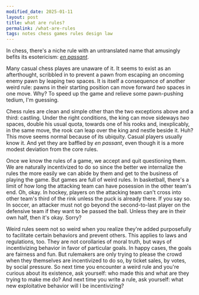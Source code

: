 ```yaml
---
modified_date: 2025-01-11
layout: post
title: what are rules?
permalink: /what-are-rules
tags: notes chess games rules design law
---
```


In chess, there's a niche rule with an untranslated name that amusingly befits its esotericism: [_en passant_](https://www.wikiwand.com/en/En_passant).
<!--more-->
Many casual chess playes are unaware of it.
It seems to exist as an afterthought, scribbled in to prevent a pawn from escaping an oncoming enemy pawn by leaping two spaces.
It is itself a consequence of another weird rule: pawns in their starting position can move forward _two_ spaces in one move.
Why?
To speed up the game and relieve some pawn-pushing tedium, I'm guessing.

Chess rules are clean and simple other than the two exceptions above and a third: castling.
Under the right conditions, the king can move sideways _two_ spaces, double his usual quota, towards one of his rooks and, inexplicably, in the same move, the rook can leap over the king and nestle beside it.
Huh?
This move seems normal because of its ubiquity.
Casual players usually know it.
And yet they are baffled by _en passant_, even though it is a more modest deviation from the core rules.

Once we know the rules of a game, we accept and quit questioning them.
We are naturally incentivized to do so since the better we internalize the rules the more easily we can abide by them and get to the business of playing the game.
But games are full of weird rules.
In basketball, there's a limit of how long the attacking team can have posession in the other team's end.
Oh, okay.
In hockey, players on the attacking team can't cross into other team's third of the rink unless the puck is already there.
If you say so.
In soccer, an attacker must not go beyond the second-to-last player on the defensive team if they want to be passed the ball.
Unless they are in their own half, then it's okay.
Sorry?

Weird rules seem not so weird when you realize they're added purposefully to facilitate certain behaviors and prevent others.
This applies to laws and regulations, too.
They are not corollaries of moral truth, but ways of incentivizing behavior in favor of particular goals.
In happy cases, the goals are fairness and fun.
But rulemakers are only trying to please the crowd when they themselves are incentivized to do so, by ticket sales, by votes, by social pressure.
So next time you encounter a weird rule and you're curious about its existence, ask yourself: who made this and what are they trying to make me do?
And next time you write a rule, ask yourself: what new exploitative behavior will I be incentivizing?
